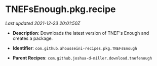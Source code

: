 # TNEFsEnough.pkg.recipe

_Last updated 2021-12-23 20:01:50Z_

- **Description**: Downloads the latest version of TNEF's Enough and creates a package.

- **Identifier**: `com.github.ahousseini-recipes.pkg.TNEFsEnough`

- **Parent Recipes**: `com.github.joshua-d-miller.download.tnefenough`
